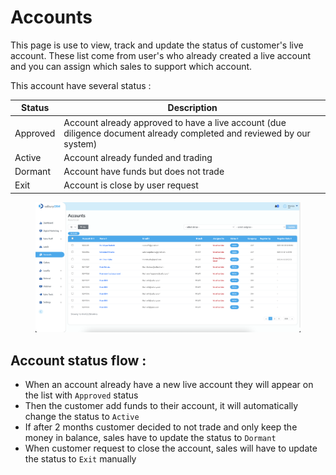 # Accounts

This page is use to view, track and update the status of customer's live account. These list come from user's who already created a live account and you can assign which sales to support which account.

This account have several status :&#x20;

| Status   | Description                                                                                                           |
| -------- | --------------------------------------------------------------------------------------------------------------------- |
| Approved | Account already approved to have a live account (due diligence document already completed and reviewed by our system) |
| Active   | Account already funded and trading                                                                                    |
| Dormant  | Account have funds but does not trade                                                                                 |
| Exit     | Account is close by user request                                                                                      |

<figure><img src="../../.gitbook/assets/Screenshot 2023-02-10 at 09.54.29.png" alt=""><figcaption></figcaption></figure>

## Account status flow :&#x20;

* When an account already have a new live account they will appear on the list with `Approved` status
* Then the customer add funds to their account, it will automatically change the status to `Active`
* If after 2 months customer decided to not trade and only keep the money in balance, sales have to update the status to `Dormant`
* When customer request to close the account, sales will have to update the status to `Exit` manually
